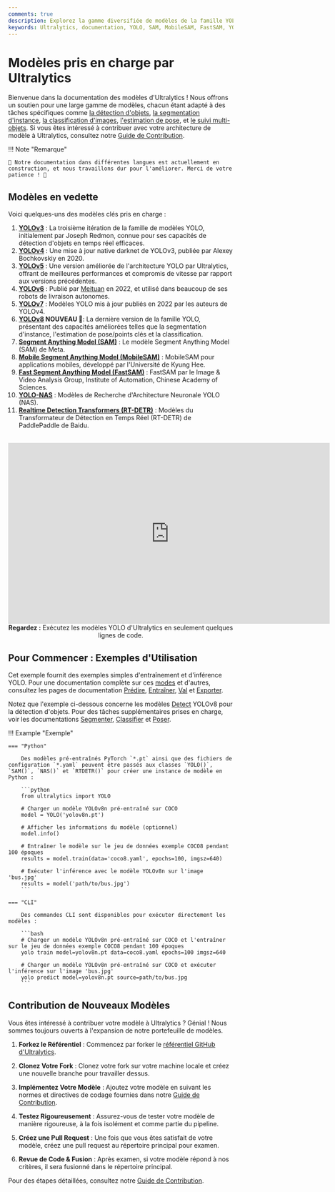 ```yaml
---
comments: true
description: Explorez la gamme diversifiée de modèles de la famille YOLO, SAM, MobileSAM, FastSAM, YOLO-NAS et RT-DETR pris en charge par Ultralytics. Commencez avec des exemples pour l'utilisation CLI et Python.
keywords: Ultralytics, documentation, YOLO, SAM, MobileSAM, FastSAM, YOLO-NAS, RT-DETR, modèles, architectures, Python, CLI
---
```


# Modèles pris en charge par Ultralytics

Bienvenue dans la documentation des modèles d'Ultralytics ! Nous offrons un soutien pour une large gamme de modèles, chacun étant adapté à des tâches spécifiques comme [la détection d'objets](../tasks/detect.md), [la segmentation d'instance](../tasks/segment.md), [la classification d'images](../tasks/classify.md), [l'estimation de pose](../tasks/pose.md), et [le suivi multi-objets](../modes/track.md). Si vous êtes intéressé à contribuer avec votre architecture de modèle à Ultralytics, consultez notre [Guide de Contribution](../../help/contributing.md).

!!! Note "Remarque"

    🚧 Notre documentation dans différentes langues est actuellement en construction, et nous travaillons dur pour l'améliorer. Merci de votre patience ! 🙏

## Modèles en vedette

Voici quelques-uns des modèles clés pris en charge :

1. **[YOLOv3](yolov3.md)** : La troisième itération de la famille de modèles YOLO, initialement par Joseph Redmon, connue pour ses capacités de détection d'objets en temps réel efficaces.
2. **[YOLOv4](yolov4.md)** : Une mise à jour native darknet de YOLOv3, publiée par Alexey Bochkovskiy en 2020.
3. **[YOLOv5](yolov5.md)** : Une version améliorée de l'architecture YOLO par Ultralytics, offrant de meilleures performances et compromis de vitesse par rapport aux versions précédentes.
4. **[YOLOv6](yolov6.md)** : Publié par [Meituan](https://about.meituan.com/) en 2022, et utilisé dans beaucoup de ses robots de livraison autonomes.
5. **[YOLOv7](yolov7.md)** : Modèles YOLO mis à jour publiés en 2022 par les auteurs de YOLOv4.
6. **[YOLOv8](yolov8.md) NOUVEAU 🚀**: La dernière version de la famille YOLO, présentant des capacités améliorées telles que la segmentation d'instance, l'estimation de pose/points clés et la classification.
7. **[Segment Anything Model (SAM)](sam.md)** : Le modèle Segment Anything Model (SAM) de Meta.
8. **[Mobile Segment Anything Model (MobileSAM)](mobile-sam.md)** : MobileSAM pour applications mobiles, développé par l'Université de Kyung Hee.
9. **[Fast Segment Anything Model (FastSAM)](fast-sam.md)** : FastSAM par le Image & Video Analysis Group, Institute of Automation, Chinese Academy of Sciences.
10. **[YOLO-NAS](yolo-nas.md)** : Modèles de Recherche d'Architecture Neuronale YOLO (NAS).
11. **[Realtime Detection Transformers (RT-DETR)](rtdetr.md)** : Modèles du Transformateur de Détection en Temps Réel (RT-DETR) de PaddlePaddle de Baidu.

<p align="center">
  <br>
  <iframe width="720" height="405" src="https://www.youtube.com/embed/MWq1UxqTClU?si=nHAW-lYDzrz68jR0"
    title="Lecteur vidéo YouTube" frameborder="0"
    allow="accelerometer; autoplay; clipboard-write; encrypted-media; gyroscope; picture-in-picture; web-share"
    allowfullscreen>
  </iframe>
  <br>
  <strong>Regardez :</strong> Exécutez les modèles YOLO d'Ultralytics en seulement quelques lignes de code.
</p>

## Pour Commencer : Exemples d'Utilisation

Cet exemple fournit des exemples simples d'entraînement et d'inférence YOLO. Pour une documentation complète sur ces [modes](../modes/index.md) et d'autres, consultez les pages de documentation [Prédire](../modes/predict.md), [Entraîner](../modes/train.md), [Val](../modes/val.md) et [Exporter](../modes/export.md).

Notez que l'exemple ci-dessous concerne les modèles [Detect](../tasks/detect.md) YOLOv8 pour la détection d'objets. Pour des tâches supplémentaires prises en charge, voir les documentations [Segmenter](../tasks/segment.md), [Classifier](../tasks/classify.md) et [Poser](../tasks/pose.md).

!!! Example "Exemple"

    === "Python"

        Des modèles pré-entraînés PyTorch `*.pt` ainsi que des fichiers de configuration `*.yaml` peuvent être passés aux classes `YOLO()`, `SAM()`, `NAS()` et `RTDETR()` pour créer une instance de modèle en Python :

        ```python
        from ultralytics import YOLO

        # Charger un modèle YOLOv8n pré-entraîné sur COCO
        model = YOLO('yolov8n.pt')

        # Afficher les informations du modèle (optionnel)
        model.info()

        # Entraîner le modèle sur le jeu de données exemple COCO8 pendant 100 époques
        results = model.train(data='coco8.yaml', epochs=100, imgsz=640)

        # Exécuter l'inférence avec le modèle YOLOv8n sur l'image 'bus.jpg'
        results = model('path/to/bus.jpg')
        ```

    === "CLI"

        Des commandes CLI sont disponibles pour exécuter directement les modèles :

        ```bash
        # Charger un modèle YOLOv8n pré-entraîné sur COCO et l'entraîner sur le jeu de données exemple COCO8 pendant 100 époques
        yolo train model=yolov8n.pt data=coco8.yaml epochs=100 imgsz=640

        # Charger un modèle YOLOv8n pré-entraîné sur COCO et exécuter l'inférence sur l'image 'bus.jpg'
        yolo predict model=yolov8n.pt source=path/to/bus.jpg
        ```

## Contribution de Nouveaux Modèles

Vous êtes intéressé à contribuer votre modèle à Ultralytics ? Génial ! Nous sommes toujours ouverts à l'expansion de notre portefeuille de modèles.

1. **Forkez le Référentiel** : Commencez par forker le [référentiel GitHub d'Ultralytics](https://github.com/ultralytics/ultralytics).

2. **Clonez Votre Fork** : Clonez votre fork sur votre machine locale et créez une nouvelle branche pour travailler dessus.

3. **Implémentez Votre Modèle** : Ajoutez votre modèle en suivant les normes et directives de codage fournies dans notre [Guide de Contribution](../../help/contributing.md).

4. **Testez Rigoureusement** : Assurez-vous de tester votre modèle de manière rigoureuse, à la fois isolément et comme partie du pipeline.

5. **Créez une Pull Request** : Une fois que vous êtes satisfait de votre modèle, créez une pull request au répertoire principal pour examen.

6. **Revue de Code & Fusion** : Après examen, si votre modèle répond à nos critères, il sera fusionné dans le répertoire principal.

Pour des étapes détaillées, consultez notre [Guide de Contribution](../../help/contributing.md).
